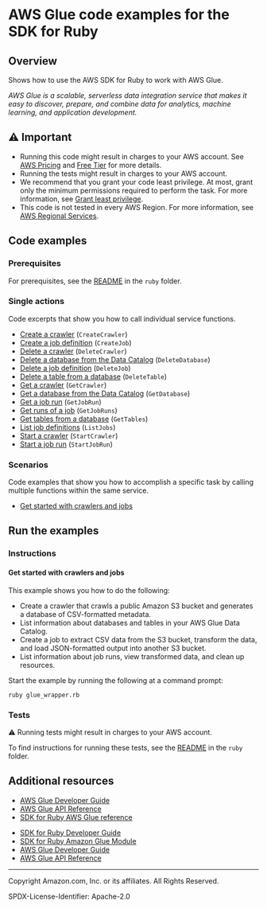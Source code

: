 <!--Generated by WRITEME on 2023-09-12 00:35:25.356389 (UTC)-->
# AWS Glue code examples for the SDK for Ruby

## Overview

Shows how to use the AWS SDK for Ruby to work with AWS Glue.

<!--custom.overview.start-->
<!--custom.overview.end-->

*AWS Glue is a scalable, serverless data integration service that makes it easy to discover, prepare, and combine data for analytics, machine learning, and application development.*

## ⚠ Important

* Running this code might result in charges to your AWS account. See [AWS Pricing](https://aws.amazon.com/pricing/?aws-products-pricing.sort-by=item.additionalFields.productNameLowercase&aws-products-pricing.sort-order=asc&awsf.Free%20Tier%20Type=*all&awsf.tech-category=*all) and [Free Tier](https://aws.amazon.com/free/?all-free-tier.sort-by=item.additionalFields.SortRank&all-free-tier.sort-order=asc&awsf.Free%20Tier%20Types=*all&awsf.Free%20Tier%20Categories=*all) for more details.
* Running the tests might result in charges to your AWS account.
* We recommend that you grant your code least privilege. At most, grant only the minimum permissions required to perform the task. For more information, see [Grant least privilege](https://docs.aws.amazon.com/IAM/latest/UserGuide/best-practices.html#grant-least-privilege).
* This code is not tested in every AWS Region. For more information, see [AWS Regional Services](https://aws.amazon.com/about-aws/global-infrastructure/regional-product-services).

<!--custom.important.start-->
<!--custom.important.end-->

## Code examples

### Prerequisites

For prerequisites, see the [README](../../README.md#Prerequisites) in the `ruby` folder.


<!--custom.prerequisites.start-->
<!--custom.prerequisites.end-->

### Single actions

Code excerpts that show you how to call individual service functions.

* [Create a crawler](glue_wrapper.rb#L34) (`CreateCrawler`)
* [Create a job definition](glue_wrapper.rb#L116) (`CreateJob`)
* [Delete a crawler](glue_wrapper.rb#L75) (`DeleteCrawler`)
* [Delete a database from the Data Catalog](None) (`DeleteDatabase`)
* [Delete a job definition](glue_wrapper.rb#L203) (`DeleteJob`)
* [Delete a table from a database](glue_wrapper.rb#L215) (`DeleteTable`)
* [Get a crawler](glue_wrapper.rb#L18) (`GetCrawler`)
* [Get a database from the Data Catalog](glue_wrapper.rb#L88) (`GetDatabase`)
* [Get a job run](glue_wrapper.rb#L191) (`GetJobRun`)
* [Get runs of a job](glue_wrapper.rb#L178) (`GetJobRuns`)
* [Get tables from a database](glue_wrapper.rb#L102) (`GetTables`)
* [List job definitions](glue_wrapper.rb#L166) (`ListJobs`)
* [Start a crawler](glue_wrapper.rb#L62) (`StartCrawler`)
* [Start a job run](glue_wrapper.rb#L142) (`StartJobRun`)

### Scenarios

Code examples that show you how to accomplish a specific task by calling multiple
functions within the same service.

* [Get started with crawlers and jobs](glue_wrapper.rb)

## Run the examples

### Instructions


<!--custom.instructions.start-->
<!--custom.instructions.end-->



#### Get started with crawlers and jobs

This example shows you how to do the following:

* Create a crawler that crawls a public Amazon S3 bucket and generates a database of CSV-formatted metadata.
* List information about databases and tables in your AWS Glue Data Catalog.
* Create a job to extract CSV data from the S3 bucket, transform the data, and load JSON-formatted output into another S3 bucket.
* List information about job runs, view transformed data, and clean up resources.

<!--custom.scenario_prereqs.glue_Scenario_GetStartedCrawlersJobs.start-->
<!--custom.scenario_prereqs.glue_Scenario_GetStartedCrawlersJobs.end-->

Start the example by running the following at a command prompt:

```
ruby glue_wrapper.rb
```

<!--custom.scenarios.glue_Scenario_GetStartedCrawlersJobs.start-->

<!--custom.scenarios.glue_Scenario_GetStartedCrawlersJobs.end-->

### Tests

⚠ Running tests might result in charges to your AWS account.


To find instructions for running these tests, see the [README](../../README.md#Tests)
in the `ruby` folder.



<!--custom.tests.start-->
<!--custom.tests.end-->

## Additional resources

* [AWS Glue Developer Guide](https://docs.aws.amazon.com/glue/latest/dg/what-is-glue.html)
* [AWS Glue API Reference](https://docs.aws.amazon.com/glue/latest/dg/aws-glue-api.html)
* [SDK for Ruby AWS Glue reference](https://docs.aws.amazon.com/sdk-for-ruby/v3/api/Aws/Glue.html)

<!--custom.resources.start-->
* [SDK for Ruby Developer Guide](https://aws.amazon.com/developer/language/ruby/)
* [SDK for Ruby Amazon Glue Module](https://docs.aws.amazon.com/sdk-for-ruby/v3/api/Aws/Glue.html)
* [AWS Glue Developer Guide](https://docs.aws.amazon.com/glue/latest/dg/what-is-glue.html)
* [AWS Glue API Reference](https://docs.aws.amazon.com/glue/latest/dg/aws-glue-api.html)
<!--custom.resources.end-->

---

Copyright Amazon.com, Inc. or its affiliates. All Rights Reserved.

SPDX-License-Identifier: Apache-2.0